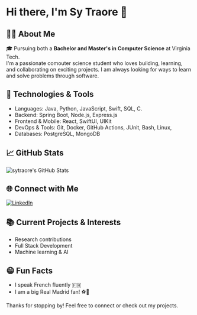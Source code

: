 # Hi there, I'm Sy Traore 👋

## 👨‍💻 About Me
🎓 Pursuing both a **Bachelor and Master's in Computer Science** at Virginia Tech.<br>
I'm a passionate comouter science student who loves building, learning, and collaborating on exciting projects. I am always looking for ways to learn and solve problems through software.

## 🚀 Technologies & Tools
- Languages: Java, Python, JavaScript, Swift, SQL, C.
- Backend: Spring Boot, Node.js, Express.js
- Frontend & Mobile: React, SwiftUI, UIKit
- DevOps & Tools: Git, Docker, GitHub Actions, JUnit, Bash, Linux, 
- Databases: PostgreSQL, MongoDB

## 📈 GitHub Stats
![sytraore's GitHub Stats](https://github-readme-stats.vercel.app/api?username=sytraore&show_icons=true&hide_title=true)

## 🌐 Connect with Me
[![LinkedIn](https://img.shields.io/badge/LinkedIn-blue?logo=linkedin&logoColor=white)](https://www.linkedin.com/in/sy-traore/)

## 📚 Current Projects & Interests
- Research contributions
- Full Stack Development
- Machine learning & AI

## 😁 Fun Facts
- I speak French fluently 🇫🇷
- I am a big Real Madrid fan! ⚽️🤍

Thanks for stopping by! Feel free to connect or check out my projects.
